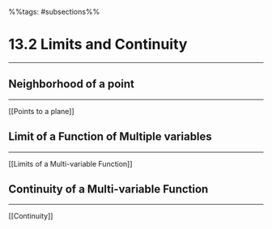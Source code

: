 %%tags: #subsections%%


# 13.2 Limits and Continuity
***
## Neighborhood of a point
***
[[Points to a plane]]
## Limit of a Function of Multiple variables
***
[[Limits of a Multi-variable Function]]

## Continuity of a Multi-variable Function
***
[[Continuity]]